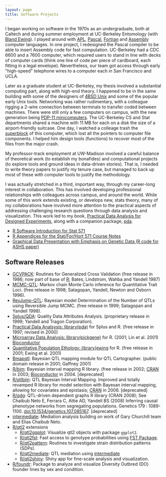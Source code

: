 ```yaml
---
layout: page
title: Software Projects
---
```


I began working on software in the 1970s as an undergraduate, both at Caltech and during
summer employment at UC-Berkeley Entomology (with [Bland Ewing](/pages/ewing)). I played around with [APL](https://xpqz.github.io/learnapl/), [Pascal](https://www.tutorialspoint.com/pascal/), [Fortran](https://fortran-lang.org/) and [Assembly](https://www.tutorialspoint.com/assembly_programming/assembly_introduction.htm) computer languages.
In one project, I redesigned the Pascal compiler to be able to insert Assembly code for fast computation.
UC-Berkeley had a CDC 6600 and a 7600 computer, which required users to stand in line with decks of computer cards (think one line of code per piece of cardboard, each fitting in a legal envelope).
Nevertheless, our team got access through early "high-speed" telephone wires to a computer each in San Francisco and UCLA.

Later as a graduate student at UC-Berkeley, my thesis involved a substantial computing part, along with high-end theory.
I happened to be in the same building with some of the designers of [4BSD Unix](https://en.wikipedia.org/wiki/History_of_the_Berkeley_Software_Distribution) and some of the popular early Unix tools.
Networking was rather rudimentary, with a colleague rigging a 2-wire connection between terminals to transfer coded between machines.
There were still only a few computers on campus,
with the new generation being [PDP-11 minicomputers](https://en.wikipedia.org/wiki/PDP-11). The UC-Berkeley CS and Stat departments shared a machine with 11 MB for each on a disk the size of a airport-friendly suitcase.
One day, I watched a colleage trash the [superblock](https://www.techopedia.com/definition/13376/superblock) of this computer, which lost all the pointers to computer file components. I helped him design tools (functions) to recover most of the files from the major crash.

My professor-track employment at UW-Madison involved a careful balance of theoretical work
(to establish my bonafides) and computational projects (to explore tools and ground ideas in data-driven stories). That is, I needed to write
theory papers to justify my tenure case, but managed to back up most of these with computer tools to justify the methodology.

I was actually stretched in a third, important way, through my career-long interest in collaboration. This has involved developing professional relationships with colleagues across campus, and around the world. While some of this work extends existing, or develops new, stats theory, many of my collaborations have involved more attention to the practical aspects of addressing challenging research questions through data analysis and visualization.
This work led to my book,
[Practical Data Analysis for Designed Experiments](http://www.stat.wisc.edu/~yandell/pda), along with a companion package, [pda](https://github.com/byandell/pda).

*   [R Software Introduction for Stat 571](https://www.stat.wisc.edu/~yandell/st571/R/)
*   [R Appendices for the Stat/For/Hort 571 Course Notes](https://www.stat.wisc.edu/~yandell/st571/R/append.html)
*   [Graphical Data Presentation with Emphasis on Genetic Data (R code for ASHS paper)](https://www.stat.wisc.edu/~yandell/talk/hort/2004.ashs/hort.r)
    
## Software Releases

*   [GCVPACK](ftp://ftp.stat.wisc.edu/pub/wahba/software/gcvpack.html): Routines for Generalized Cross Validation (free release in 1986; now part of base of [R](http://cran.r-project.org/); Bates, Lindstrom, Wahba and Yandell 1987)
*   [MCMC-QTL](ftp://ftp.stat.wisc.edu/pub/yandell/tr925r.html): Markov chain Monte Carlo inference for Quantitative Trait Loci. (free release in 1998; Satagopan, Yandell, Newton and Osborn 1996).
*   [RevJump-QTL](ftp://ftp.stat.wisc.edu/pub/yandell/revjump.html): Bayesian model Determination of the Number of QTLs using Reversible Jump MCMC. (free release in 1999; Satagopan and Yandell 1998).
*   [Splus/QDA](http://www.tragon.com/html/qda_-_news.html): Quality Data Attributes Analysis. (proprietary release in 1999; Yandell and Tragon Corporation).
*   [Practical Data Analsysis: library(pda)](http://www.stat.wisc.edu/~yandell/pda) for Splus and R. (free release in 1997; revised in 2000)
*   [Microarray Data Analysis: library(pickgene)](http://www.stat.wisc.edu/~yandell/statgen/software) for R. (2001; Lin et al. 2001)
[Bioconductor](https://doi.org/doi:10.18129/B9.bioc.pickgene)
*   [Quantitative Population Ethology: library(ewing](http://www.stat.wisc.edu/~yandell/ewing/) for R. (free release in 2001; Ewing et al. 2001)
*   [Bmapqtl](http://www.stat.wisc.edu/~yandell/qtl/software/qtlbim): Bayesian QTL mapping module for QTL Cartographer. (public domain release in 2001; Gaffney 2001)
*   [R/bim](http://www.stat.wisc.edu/~yandell/qtl/software/qtlbim): Bayesian interval mapping R library. (free release in 2002; [CRAN](https://cran.r-project.org/package=qtlbim) in 2003; [Bioconductor](http://www.bioconductor.org/) in 2004. [deprecated]
*   [R/qtlbim](https://cran.r-project.org/package=qtlbim): QTL Bayesian Interval Mapping. Improved and totally revamped R library for model selection with Bayesan interval mapping, allowing for covariates and epistasis; [CRAN](http://cran.r-project.org/) in 2006. [deprecated]
*   [R/qdg](https://cran.r-project.org/package=qdg): QTL-driven dependent graphs R library (CRAN 2008); See Chaibub Neto E, Ferrara C, Attie AD, Yandell BS (2008) Inferring causal phenotype networks from segregating populations. Genetics 179 : 1089-1100. [doi:10.1534/genetics.107.085167](http://doi.org/10.1534/genetics.107.085167). [deprecated]
* [intermediate](https://github.com/byandell/intermediate):
Mediation analysis building on work of Gary Churchill team and Elias Chaibub Neto.
* [R/qtl2](https://kbroman.org/qtl2/) extensions
  * [R/qtl2ggplot](https://cran.r-project.org/package=qtl2ggplot):
Visualize qtl2 objects with package `ggplot2`.
  * [R/qtl2fst](https://cran.r-project.org/package=qtl2fst):
  Fast access to genotype probabilities using [FST Package](https://www.fstpackage.org/).
  * [R/qtl2pattern](https://cran.r-project.org/package=qtl2pattern):
  Routines to investigate strain distribution patterns (SDPs).
  * [R/qtl2mediate](https://github.com/byandell/qtl2mediate):
  QTL mediation using  [intermediate](https://github.com/byandell/intermediate)
  * [R/qtl2shiny](https://github.com/byandell/qtl2shiny):
  Shiny app for fine-scale analysis and visualization.
* [R/foundr](https://github.com/byandell/foundr):
Package to analyze and visualize Diversity Outbred (DO) founder lines by sex and condition.
